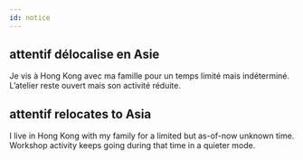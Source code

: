```yaml
---
id: notice
---
```


## attentif délocalise en Asie

Je vis à Hong Kong avec ma famille pour un temps limité mais indéterminé. L’atelier reste ouvert mais son activité réduite.


## attentif relocates to Asia

I live in Hong Kong with my family for a limited but as-of-now unknown time. Workshop activity keeps going during that time in a quieter mode.
